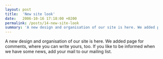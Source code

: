 ```yaml
---
layout: post
title:  'New site look'
date:   2006-10-16 17:18:00 +0200
permalink: /posts/14-new-site-look
summary: 'A new design and organisation of our site is here. We added page for comments, where you can write yours, too. If you like to be informed when we h...'
---
```


<p>A new design and organisation of our site is here. We added page for comments, where you can write yours, too. If you like to be informed when we have some news, add your mail to our mailing list.</p>
